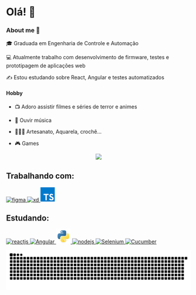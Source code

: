 # Olá! 👋

### About me 🎀

🎓 Graduada em Engenharia de Controle e Automação

💻  Atualmente trabalho com desenvolvimento de firmware, testes e prototipagem de aplicações web

✍ Estou estudando sobre React, Angular e testes automatizados

#### Hobby 

- 📺 Adoro assistir filmes e séries de terror e animes

- 🎵 Ouvir música

- 🎨🧵🧶 Artesanato, Aquarela, crochê...

- 🎮 Games

<p align="center">
    <img height="180em" src="https://github-readme-stats.vercel.app/api?username=devhikary&show_icons=true&theme=tokyonight">

</p>

<h2>Trabalhando com:</h2>
<a href="https://www.figma.com/" target="_blank"> 
    <img src="https://www.vectorlogo.zone/logos/figma/figma-icon.svg" alt="figma" width="40" height="40"/>
</a> 
<a href="https://www.adobe.com/br/products/xd.html" target="_blank"> 
    <img src="https://cdn.worldvectorlogo.com/logos/adobe-xd.svg" alt="xd" width="40" height="40"/> 
</a>
<a href="https://www.typescriptlang.org/" target="_blank">
    <img src="https://raw.githubusercontent.com/devicons/devicon/master/icons/typescript/typescript-original.svg" alt="typescript" width="40" height="40"/>
</a>

<h2>Estudando:</h2>

<a href="https://pt-br.reactjs.org/" target="_blank"> 
    <img src="https://www.vectorlogo.zone/logos/reactjs/reactjs-icon.svg" alt="reactjs" width="40" height="40"/>
</a>
<a href="https://angular.io/" target="_blank"> 
    <img src="https://www.vectorlogo.zone/logos/angular/angular-icon.svg" alt="Angular" width="40" height="40"/> 
</a>
<a href="https://www.python.org" target="_blank"> 
    <img src="https://raw.githubusercontent.com/devicons/devicon/master/icons/python/python-original.svg" alt="python" width="40" height="40"/> 
</a>
<a href="https://nodejs.org" target="_blank">
    <img src="https://www.vectorlogo.zone/logos/nodejs/nodejs-icon.svg" alt="nodejs" width="40" height="40"/> 
</a> 
<a href="https://selenium.dev" target="_blank">
    <img src="https://selenium.dev/images/selenium_logo_square_green.png" alt="Selenium" width="40" height="40"/>
</a>
<a href="https://cucumber.io/" target="_blank">
    <img src="https://www.vectorlogo.zone/logos/cucumberio/cucumberio-icon.svg" alt="Cucumber" width="40" height="40"/>
</a>


![Snake animation](https://github.com/devhikary/devhikary/blob/output/github-contribution-grid-snake.svg)

